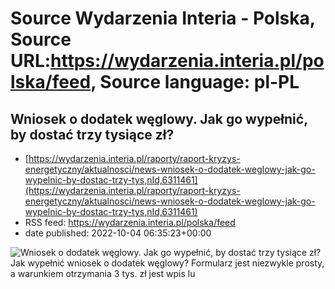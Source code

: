 # Source Wydarzenia Interia - Polska, Source URL:https://wydarzenia.interia.pl/polska/feed, Source language: pl-PL

## Wniosek o dodatek węglowy. Jak go wypełnić, by dostać trzy tysiące zł?
 - [https://wydarzenia.interia.pl/raporty/raport-kryzys-energetyczny/aktualnosci/news-wniosek-o-dodatek-weglowy-jak-go-wypelnic-by-dostac-trzy-tys,nId,6311461](https://wydarzenia.interia.pl/raporty/raport-kryzys-energetyczny/aktualnosci/news-wniosek-o-dodatek-weglowy-jak-go-wypelnic-by-dostac-trzy-tys,nId,6311461)
 - RSS feed: https://wydarzenia.interia.pl/polska/feed
 - date published: 2022-10-04 06:35:23+00:00

<p><a href="https://wydarzenia.interia.pl/raporty/raport-kryzys-energetyczny/aktualnosci/news-wniosek-o-dodatek-weglowy-jak-go-wypelnic-by-dostac-trzy-tys,nId,6311461"><img align="left" alt="Wniosek o dodatek węglowy. Jak go wypełnić, by dostać trzy tysiące zł?" src="https://i.iplsc.com/wniosek-o-dodatek-weglowy-jak-go-wypelnic-by-dostac-trzy-tys/000G4JXL0KWUKBUC-C321.jpg" /></a>Jak wypełnić wniosek o dodatek węglowy? Formularz jest niezwykle prosty, a warunkiem otrzymania 3 tys. zł jest wpis lu
